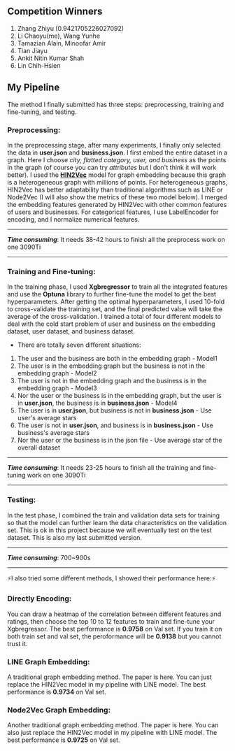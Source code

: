 ## Competition Winners
1. Zhang Zhiyu (0.9421705226027092)
2. Li Chaoyu(me), Wang Yunhe
3. Tamazian Alain, Minoofar Amir
4. Tian Jiayu
5. Ankit Nitin Kumar Shah
6. Lin Chih-Hsien

## My Pipeline
The method I finally submitted has three steps: preprocessing, training and fine-tuning, and testing. 

### Preprocessing:
In the preprocessing stage, after many experiments, I finally only selected the data in **user.json** and **business.json**. I first embed the entire dataset in a graph. Here I choose *city, flatted category, user, and business* as the points in the graph (of course you can try *attributes* but I don't think it will work better). I used the **[HIN2Vec](https://dl.acm.org/doi/10.1145/3132847.3132953)** model for graph embedding because this graph is a heterogeneous graph with millions of points. For heterogeneous graphs, HIN2Vec has better adaptability than traditional algorithms such as LINE or Node2Vec (I will also show the metrics of these two model below). I merged the embedding features generated by HIN2Vec with other common features of users and businesses. For categorical features, I use LabelEncoder for encoding, and I normalize numerical features.
***
***Time consuming***: It needs 38-42 hours to finish all the preprocess work on one 3090Ti
***

### Training and Fine-tuning:
In the training phase, I used **Xgbregressor** to train all the integrated features and use the **Optuna** library to further fine-tune the model to get the best hyperparameters. After getting the optimal hyperparameters, I used 10-fold to cross-validate the training set, and the final predicted value will take the average of the cross-validation. I trained a total of four different models to deal with the cold start problem of user and business on the embedding dataset, user dataset, and business dataset. 
- There are totally seven different situations:
1. The user and the business are both in the embedding graph - Model1
2. The user is in the embedding graph but the business is not in the embedding graph - Model2
3. The user is not in the embedding graph and the business is in the embedding graph - Model3
4. Nor the user or the business is in the embedding graph, but the user is in **user.json**, the business is in **business.json** - Model4
5. The user is in **user.json**, but business is not in **business.json** - Use user's average stars
6. The user is not in **user.json**, and business is in **business.json** - Use business's average stars
7. Nor the user or the business is in the json file - Use average star of the overall dataset
***
***Time consuming***: It needs 23-25 hours to finish all the training and fine-tuning work on one 3090Ti
***

### Testing:
In the test phase, I combined the train and validation data sets for training so that the model can further learn the data characteristics on the validation set. This is ok in this project because we will eventually test on the test dataset. This is also my last submitted version.
***
***Time consuming***: 700~900s
***

:zap:I also tried some different methods, I showed their performance here::zap:
### Directly Encoding:
You can draw a heatmap of the correlation between different features and ratings, then choose the top 10 to 12 features to train and fine-tune your Xgbregressor. The best performance is **0.9758** on Val set. If you train it on both train set and val set, the peroformance will be **0.9138** but you cannot trust it.
### LINE Graph Embedding:
A traditional graph embedding method. The paper is here. You can just replace the HIN2Vec model in my pipeline with LINE model. The best performance is **0.9734** on Val set.
### Node2Vec Graph Embedding:
Another traditional graph embedding method. The paper is here. You can also just replace the HIN2Vec model in my pipeline with LINE model. The best performance is **0.9725** on Val set.
